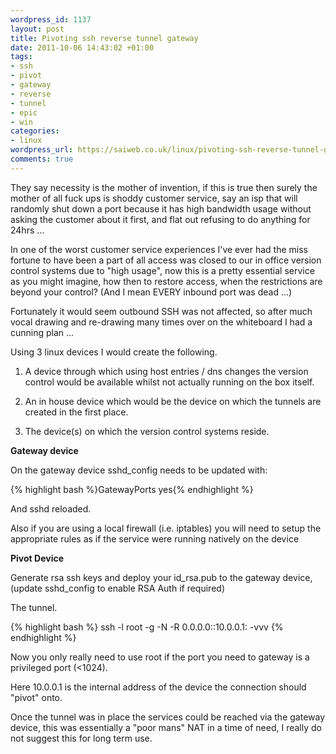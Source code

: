 ```yaml
--- 
wordpress_id: 1137
layout: post
title: Pivoting ssh reverse tunnel gateway
date: 2011-10-06 14:43:02 +01:00
tags: 
- ssh
- pivot
- gateway
- reverse
- tunnel
- epic
- win
categories: 
- linux
wordpress_url: https://saiweb.co.uk/linux/pivoting-ssh-reverse-tunnel-gateway
comments: true
---
```

They say necessity is the mother of invention, if this is true then surely the mother of all fuck ups is shoddy customer service, say an isp that will randomly shut down a port because it has high bandwidth usage without asking the customer about it first, and flat out refusing to do anything for 24hrs ...

In one of the worst customer service experiences I've ever had the miss fortune to have been a part of all access was closed to our in office version control systems due to "high usage", now this is a pretty essential service as you might imagine, how then to restore access, when the restrictions are beyond your control? (And I mean EVERY inbound port was dead ...)

Fortunately it would seem outbound SSH was not affected, so after much vocal drawing and re-drawing many times over on the whiteboard I had a cunning plan ...

Using 3 linux devices I would create the following.

1. A device through which using host entries / dns changes the version control would be available whilst not actually running on the box itself.

2. An in house device which would be the device on which the tunnels are created in the first place.

3. The device(s) on which the version control systems reside.

<strong>Gateway device</strong>

On the gateway device sshd_config needs to be updated with:

{% highlight bash %}GatewayPorts yes{% endhighlight %}

And sshd reloaded.

Also if you are using a local firewall (i.e. iptables) you will need to setup the appropriate rules as if the service were running natively on the device

<strong>Pivot Device</strong>

Generate rsa ssh keys and deploy your id_rsa.pub to the gateway device, (update sshd_config to enable RSA Auth if required)

The tunnel.

{% highlight bash %}
ssh <Gateway Device> -l root -g -N -R 0.0.0.0:<Service Port>:10.0.0.1:<Service Port>  -vvv
{% endhighlight %}

Now you only really need to use root if the port you need to gateway is a  privileged port (<1024).

Here 10.0.0.1 is the internal address of the device the connection should "pivot" onto.

Once the tunnel was in place the services could be reached via the gateway device, this was essentially a "poor mans" NAT in a time of need, I really do not suggest this for long term use.


